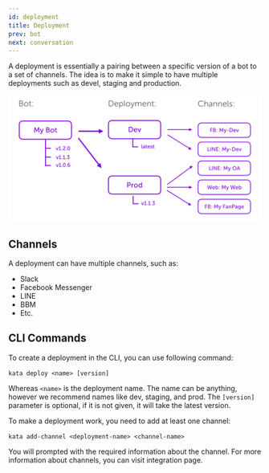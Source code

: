 ```yaml
---
id: deployment
title: Deployment
prev: bot
next: conversation
---
```


A deployment is essentially a pairing between a specific version of a bot to a set of channels. The idea is to make it simple to have multiple deployments such as devel, staging and production.

![Figure 1](./images/deployment/figure-1.png)

## Channels

A deployment can have multiple channels, such as:

- Slack
- Facebook Messenger
- LINE
- BBM
- Etc.

## CLI Commands

To create a deployment in the CLI, you can use following command:

```
kata deploy <name> [version]
```

Whereas `<name>` is the deployment name. The name can be anything, however we recommend names like dev, staging, and prod. The `[version]` parameter is optional, if it is not given, it will take the latest version.

To make a deployment work, you need to add at least one channel:

```
kata add-channel <deployment-name> <channel-name>
```

You will prompted with the required information about the channel. For more information about channels, you can visit integration page.
